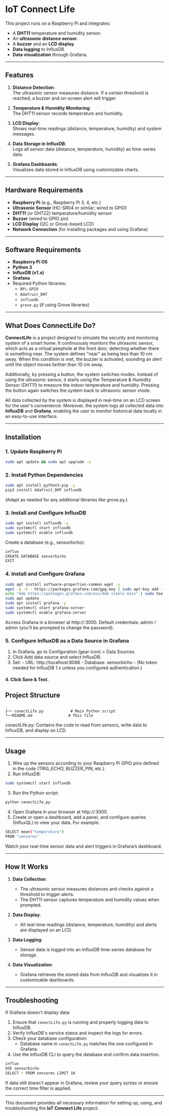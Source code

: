 # IoT Connect Life

This project runs on a Raspberry Pi and integrates:

- A **DHT11** temperature and humidity sensor.
- An **ultrasonic distance sensor**.
- A **buzzer** and an **LCD display**.
- **Data logging** to InfluxDB.
- **Data visualization** through Grafana.

---

## Features

1. **Distance Detection**:  
   The ultrasonic sensor measures distance. If a certain threshold is reached, a buzzer and on-screen alert will trigger.

2. **Temperature & Humidity Monitoring**:  
   The DHT11 sensor records temperature and humidity.

3. **LCD Display**:  
   Shows real-time readings (distance, temperature, humidity) and system messages.

4. **Data Storage in InfluxDB**:  
   Logs all sensor data (distance, temperature, humidity) as time-series data.

5. **Grafana Dashboards**:  
   Visualizes data stored in InfluxDB using customizable charts.

---

## Hardware Requirements

- **Raspberry Pi** (e.g., Raspberry Pi 3, 4, etc.)
- **Ultrasonic Sensor** (HC-SR04 or similar; wired to GPIO)
- **DHT11** (or DHT22) temperature/humidity sensor
- **Buzzer** (wired to GPIO pin)
- **LCD Display** (I2C or Grove-based LCD)
- **Network Connection** (for installing packages and using Grafana)

---

## Software Requirements

- **Raspberry Pi OS**
- **Python 3**
- **InfluxDB (v1.x)**
- **Grafana**
- Required Python libraries:
  - `RPi.GPIO`
  - `Adafruit_DHT`
  - `influxdb`
  - `grove.py` (if using Grove libraries)

---

## What Does ConnectLife Do?

**ConnectLife** is a project designed to simulate the security and monitoring system of a smart home. It continuously monitors the ultrasonic sensor, which acts as a virtual peephole at the front door, detecting whether there is something near. The system defines "near" as being less than 10 cm away. When this condition is met, the buzzer is activated, sounding an alert until the object moves farther than 10 cm away.

Additionally, by pressing a button, the system switches modes. Instead of using the ultrasonic sensor, it starts using the Temperature & Humidity Sensor (DHT11) to measure the indoor temperature and humidity. Pressing the button again switches the system back to ultrasonic sensor mode.

All data collected by the system is displayed in real-time on an LCD screen for the user's convenience. Moreover, the system logs all collected data into **InfluxDB** and **Grafana**, enabling the user to monitor historical data locally in an easy-to-use interface.

---

## Installation

### 1. Update Raspberry Pi
```bash
sudo apt update && sudo apt upgrade -y
```

### 2. Install Python Dependencies

```bash
sudo apt install python3-pip -y
pip3 install Adafruit_DHT influxdb
```
(Adapt as needed for any additional libraries like grove.py.)

### 3. Install and Configure InfluxDB

```bash
sudo apt install influxdb -y
sudo systemctl start influxdb
sudo systemctl enable influxdb
```
Create a database (e.g., sensorbicho):

```bash
influx
CREATE DATABASE sensorbicho
EXIT
```

### 4. Install and Configure Grafana

```bash
sudo apt install software-properties-common wget -y
wget -q -O - https://packages.grafana.com/gpg.key | sudo apt-key add -
echo "deb https://packages.grafana.com/oss/deb stable main" | sudo tee /etc/apt/sources.list.d/grafana.list
sudo apt update
sudo apt install grafana -y
sudo systemctl start grafana-server
sudo systemctl enable grafana-server
```

Access Grafana in a browser at http://<RaspberryPiIP>:3000. Default credentials: admin / admin (you'll be prompted to change the password).

### 5. Configure InfluxDB as a Data Source in Grafana
  1. In Grafana, go to Configuration (gear icon) > Data Sources.
  2. Click Add data source and select InfluxDB.
  3. Set:
    - URL: http://localhost:8086
    - Database: sensorbicho
    - (No token needed for InfluxDB 1.x unless you configured authentication.)
  #### 4. Click Save & Test.

## Project Structure

```plaintext
.
├── conectLife.py            # Main Python script
└──README.md                # This file
```
conectLife.py: Contains the code to read from sensors, write data to InfluxDB, and display on LCD.

---

## Usage

1. Wire up the sensors according to your Raspberry Pi GPIO pins defined in the code (TRIG_ECHO, BUZZER_PIN, etc.).
2. Run InfluxDB:

```bash
sudo systemctl start influxdb
```

3. Run the Python script:

```bash
python conectLife.py
```

4. Open Grafana in your browser at http://<RaspberryPiIP>:3000.
5. Create or open a dashboard, add a panel, and configure queries (InfluxQL) to view your data. For example:

```bash
SELECT mean("temperature") 
FROM "sensores"
```

Watch your real-time sensor data and alert triggers in Grafana’s dashboard.

---

## How It Works

1. **Data Collection**:  
   - The ultrasonic sensor measures distances and checks against a threshold to trigger alerts.
   - The DHT11 sensor captures temperature and humidity values when prompted.

2. **Data Display**:  
   - All real-time readings (distance, temperature, humidity) and alerts are displayed on an LCD.

3. **Data Logging**:  
   - Sensor data is logged into an InfluxDB time-series database for storage.

4. **Data Visualization**:  
   - Grafana retrieves the stored data from InfluxDB and visualizes it in customizable dashboards.

---

## Troubleshooting

If Grafana doesn't display data:
  1. Ensure that `conectLife.py` is running and properly logging data to InfluxDB.
  2. Verify InfluxDB's service status and inspect the logs for errors.
  3. Check your database configuration:
     - Database name in `conectLife.py` matches the one configured in Grafana.
  4. Use the InfluxDB CLI to query the database and confirm data insertion.
```bash
influx
USE sensorbicho
SELECT * FROM sensores LIMIT 10
```

If data still doesn't appear in Grafana, review your query syntax or ensure the correct time filter is applied.

---

This document provides all necessary information for setting up, using, and troubleshooting the **IoT Connect Life** project.
